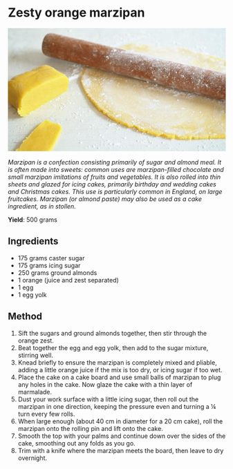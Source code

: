 # Zesty orange marzipan

![Marzipan](resources/marzipan.jpg)

*Marzipan is a confection consisting primarily of sugar and almond meal. It is often made into sweets: common uses are marzipan-filled chocolate and small marzipan imitations of fruits and vegetables. It is also rolled into thin sheets and glazed for icing cakes, primarily birthday and wedding cakes and Christmas cakes. This use is particularly common in England, on large fruitcakes. Marzipan (or almond paste) may also be used as a cake ingredient, as in stollen.*

**Yield**: 500 grams

## Ingredients 
- 175 grams caster sugar
- 175 grams icing sugar
- 250 grams ground almonds 
- 1 orange (juice and zest separated)
- 1 egg
- 1 egg yolk 

## Method
1. Sift the sugars and ground almonds together, then stir through the orange zest. 
1. Beat together the egg and egg yolk, then add to the sugar mixture, stirring well.
1. Knead briefly to ensure the marzipan is completely mixed and pliable, adding a little orange juice if the mix is too dry, or icing sugar if too wet.
1. Place the cake on a cake board and use small balls of marzipan to plug any holes in the cake. Now glaze the cake with a thin layer of marmalade. 
1. Dust your work surface with a little icing sugar, then roll out the marzipan in one direction, keeping the pressure even and turning a ¼ turn every few rolls.
1. When large enough (about 40 cm in diameter for a 20 cm cake), roll the marzipan onto the rolling pin and lift onto the cake. 
1. Smooth the top with your palms and continue down over the sides of the cake, smoothing out any folds as you go. 
1. Trim with a knife where the marzipan meets the board, then leave to dry overnight. 